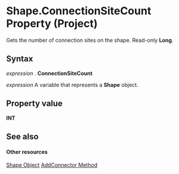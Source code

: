 
# Shape.ConnectionSiteCount Property (Project)
Gets the number of connection sites on the shape. Read-only  **Long**.

## Syntax

 _expression_ . **ConnectionSiteCount**

 _expression_ A variable that represents a **Shape** object.


## Property value

 **INT**


## See also


#### Other resources


[Shape Object](d2b32bcd-5595-a4a7-9772-feb25fd0103a.md)
[AddConnector Method](bfd75cf3-f70b-8d19-bf28-94e2f4b227dd.md)
